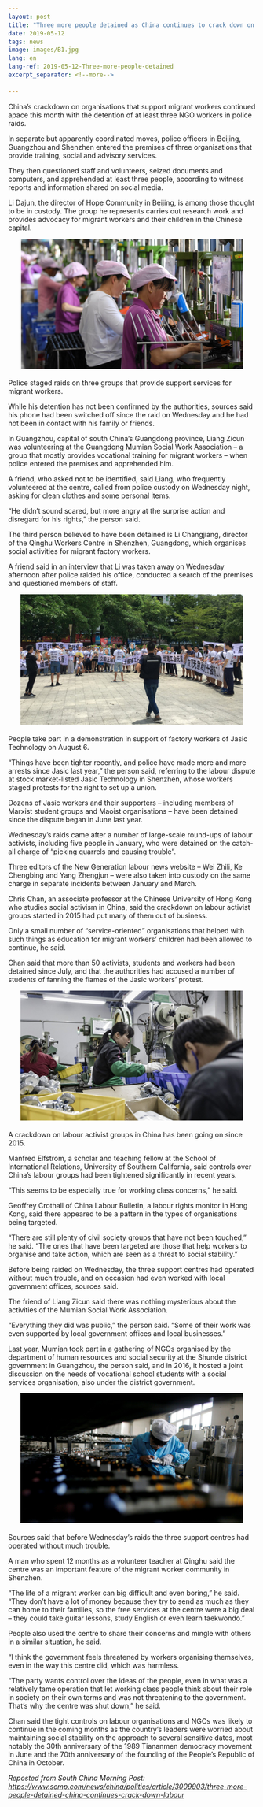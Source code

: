 ```yaml
---
layout: post
title: "Three more people detained as China continues to crack down on labour groups"
date: 2019-05-12
tags: news
image: images/B1.jpg
lang: en
lang-ref: 2019-05-12-Three-more-people-detained
excerpt_separator: <!--more-->

---
```


China’s crackdown on organisations that support migrant workers continued apace this month with the detention of at least three NGO workers in police raids.

In separate but apparently coordinated moves, police officers in Beijing, Guangzhou and Shenzhen entered the premises of three organisations that provide training, social and advisory services.

They then questioned staff and volunteers, seized documents and computers, and apprehended at least three people, according to witness reports and information shared on social media.

Li Dajun, the director of Hope Community in Beijing, is among those thought to be in custody. The group he represents carries out research work and provides advocacy for migrant workers and their children in the Chinese capital.

<div style="text-align:center"><img src="/images/B2.jpg" width="90%"/></div><br>Police staged raids on three groups that provide support services for migrant workers. <br>

While his detention has not been confirmed by the authorities, sources said his phone had been switched off since the raid on Wednesday and he had not been in contact with his family or friends.

In Guangzhou, capital of south China’s Guangdong province, Liang Zicun was volunteering at the Guangdong Mumian Social Work Association – a group that mostly provides vocational training for migrant workers – when police entered the premises and apprehended him.

A friend, who asked not to be identified, said Liang, who frequently volunteered at the centre, called from police custody on Wednesday night, asking for clean clothes and some personal items.

“He didn’t sound scared, but more angry at the surprise action and disregard for his rights,” the person said.

The third person believed to have been detained is Li Changjiang, director of the Qinghu Workers Centre in Shenzhen, Guangdong, which organises social activities for migrant factory workers.

A friend said in an interview that Li was taken away on Wednesday afternoon after police raided his office, conducted a search of the premises and questioned members of staff.

<div style="text-align:center"><img src="/images/B3.jpg" width="90%"/></div><br>People take part in a demonstration in support of factory workers of Jasic Technology on August 6. <br>

“Things have been tighter recently, and police have made more and more arrests since Jasic last year,” the person said, referring to the labour dispute at stock market-listed Jasic Technology in Shenzhen, whose workers staged protests for the right to set up a union.

Dozens of Jasic workers and their supporters – including members of Marxist student groups and Maoist organisations – have been detained since the dispute began in June last year.

Wednesday’s raids came after a number of large-scale round-ups of labour activists, including five people in January, who were detained on the catch-all charge of “picking quarrels and causing trouble”.

Three editors of the New Generation labour news website – Wei Zhili, Ke Chengbing and Yang Zhengjun – were also taken into custody on the same charge in separate incidents between January and March.

Chris Chan, an associate professor at the Chinese University of Hong Kong who studies social activism in China, said the crackdown on labour activist groups started in 2015 had put many of them out of business.

Only a small number of “service-oriented” organisations that helped with such things as education for migrant workers’ children had been allowed to continue, he said.

Chan said that more than 50 activists, students and workers had been detained since July, and that the authorities had accused a number of students of fanning the flames of the Jasic workers’ protest.

<div style="text-align:center"><img src="/images/B4.jpg" width="90%"/></div><br>A crackdown on labour activist groups in China has been going on since 2015. <br>

Manfred Elfstrom, a scholar and teaching fellow at the School of International Relations, University of Southern California, said controls over China’s labour groups had been tightened significantly in recent years.

“This seems to be especially true for working class concerns,” he said.

Geoffrey Crothall of China Labour Bulletin, a labour rights monitor in Hong Kong, said there appeared to be a pattern in the types of organisations being targeted.

“There are still plenty of civil society groups that have not been touched,” he said. “The ones that have been targeted are those that help workers to organise and take action, which are seen as a threat to social stability.”

Before being raided on Wednesday, the three support centres had operated without much trouble, and on occasion had even worked with local government offices, sources said.

The friend of Liang Zicun said there was nothing mysterious about the activities of the Mumian Social Work Association.

“Everything they did was public,” the person said. “Some of their work was even supported by local government offices and local businesses.”

Last year, Mumian took part in a gathering of NGOs organised by the department of human resources and social security at the Shunde district government in Guangzhou, the person said, and in 2016, it hosted a joint discussion on the needs of vocational school students with a social services organisation, also under the district government.

<div style="text-align:center"><img src="/images/B5.jpg" width="90%"/></div><br>Sources said that before Wednesday’s raids the three support centres had operated without much trouble. <br>

A man who spent 12 months as a volunteer teacher at Qinghu said the centre was an important feature of the migrant worker community in Shenzhen.

“The life of a migrant worker can big difficult and even boring,” he said. “They don’t have a lot of money because they try to send as much as they can home to their families, so the free services at the centre were a big deal – they could take guitar lessons, study English or even learn taekwondo.”

People also used the centre to share their concerns and mingle with others in a similar situation, he said.

“I think the government feels threatened by workers organising themselves, even in the way this centre did, which was harmless.

“The party wants control over the ideas of the people, even in what was a relatively tame operation that let working class people think about their role in society on their own terms and was not threatening to the government. That’s why the centre was shut down,” he said.

Chan said the tight controls on labour organisations and NGOs was likely to continue in the coming months as the country’s leaders were worried about maintaining social stability on the approach to several sensitive dates, most notably the 30th anniversary of the 1989 Tiananmen democracy movement in June and the 70th anniversary of the founding of the People’s Republic of China in October.

<em>Reposted from South China Morning Post: <https://www.scmp.com/news/china/politics/article/3009903/three-more-people-detained-china-continues-crack-down-labour></em>
